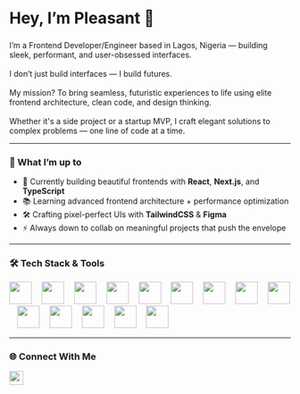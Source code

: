 <h1 align="left">Hey, I’m Pleasant 👋</h1>

###

<p align="left">
  I’m a Frontend Developer/Engineer based in Lagos, Nigeria — building sleek, performant, and user-obsessed interfaces. <br><br>
  I don’t just build interfaces — I build futures.<br><br>
  My mission? To bring seamless, futuristic experiences to life using elite frontend architecture, clean code, and design thinking.<br><br>
  Whether it's a side project or a startup MVP, I craft elegant solutions to complex problems — one line of code at a time.
</p>

---

<h3 align="left">🧠 What I’m up to</h3>

- 🔭 Currently building beautiful frontends with **React**, **Next.js**, and **TypeScript**
- 📚 Learning advanced frontend architecture + performance optimization
- 🛠 Crafting pixel-perfect UIs with **TailwindCSS** & **Figma**
- ⚡ Always down to collab on meaningful projects that push the envelope

---

<h3 align="left">🛠 Tech Stack & Tools</h3>

<div align="left">
  <img src="https://cdn.jsdelivr.net/gh/devicons/devicon/icons/html5/html5-original.svg" height="40" />
  <img width="10" />
  <img src="https://cdn.jsdelivr.net/gh/devicons/devicon/icons/css3/css3-original.svg" height="40" />
  <img width="10" />
  <img src="https://cdn.jsdelivr.net/gh/devicons/devicon/icons/javascript/javascript-original.svg" height="40" />
  <img width="10" />
  <img src="https://cdn.jsdelivr.net/gh/devicons/devicon/icons/typescript/typescript-original.svg" height="40" />
  <img width="10" />
  <img src="https://cdn.jsdelivr.net/gh/devicons/devicon/icons/react/react-original.svg" height="40" />
  <img width="10" />
  <img src="https://cdn.jsdelivr.net/gh/devicons/devicon/icons/nextjs/nextjs-original.svg" height="40" />
  <img width="10" />
  <img src="https://cdn.jsdelivr.net/gh/devicons/devicon/icons/nodejs/nodejs-original.svg" height="40" />
  <img width="10" />
  <img src="https://cdn.jsdelivr.net/gh/devicons/devicon/icons/tailwindcss/tailwindcss-original-wordmark.svg" height="40" />
  <img width="10" />
  <img src="https://cdn.jsdelivr.net/gh/devicons/devicon/icons/figma/figma-original.svg" height="40" />
  <img width="10" />
  <img src="https://cdn.jsdelivr.net/gh/devicons/devicon/icons/git/git-original.svg" height="40" />
  <img width="10" />
  <img src="https://cdn.jsdelivr.net/gh/devicons/devicon/icons/firebase/firebase-plain.svg" height="40" />
  <img width="10" />
  <img src="https://cdn.jsdelivr.net/gh/devicons/devicon/icons/vuejs/vuejs-original.svg" height="40" />
  <img width="10" />
  <img src="https://cdn.jsdelivr.net/gh/devicons/devicon/icons/sass/sass-original.svg" height="40" />
  <img width="10" />
  <img src="https://cdn.jsdelivr.net/gh/devicons/devicon/icons/python/python-original.svg" height="40" />
</div>

---

<h3 align="left">🌐 Connect With Me</h3>

<p align="left">
  <a href="https://www.linkedin.com/in/[YOUR-LINK-HERE](https://www.linkedin.com/in/pleasant-chukwuderah-327149183/)" target="_blank">
    <img src="https://img.shields.io/static/v1?message=LinkedIn&logo=linkedin&label=&color=0077B5&logoColor=white&style=for-the-badge" height="25" />
  </a>
</p>
